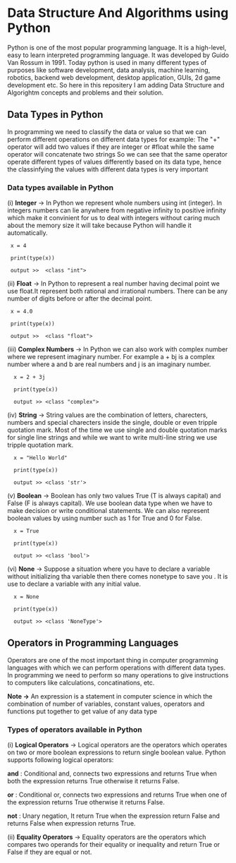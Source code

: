 # Data Structure And Algorithms using Python 

Python is one of the most popular programming language. It is a high-level, easy to learn interpreted programming language. It was developed by Guido Van Rossum in 1991. Today python is used in many different types of purposes like software development, data analysis, machine learning, robotics, backend web development, desktop application, GUIs, 2d game development etc. So here in this repositery I am adding Data Structure and Algorightm concepts and problems and their solution.

## Data Types in Python

In programming we need to classify the data or value so that we can perform different operations on different data types 
for example: The "+" operator will add two values if they are integer or #float while the same operator will concatenate two strings 
So we can see that the same operator operate different types of values differently based on its data type, hence the classinfying the values with different data types is very important

### Data types available in Python 

(i)  **Integer**
  -> In Python we represent whole numbers using int (integer). In integers numbers can lie anywhere from negative infinity to positive infinity which make it                convinient for us to deal with integers without caring much about the memory size it will take because Python will handle it automatically.
     
     x = 4
     
     print(type(x))
     
     output >>  <class "int">
  
  
  
(ii)  **Float**
  -> In Python to represent a real number having decimal point we use float.It represent both rational and irrational numbers. There can be any number of digits before        or after the decimal point.
     
     x = 4.0
     
     print(type(x))
     
     output >>  <class "float">



(iii)  **Complex Numbers**
   -> In Python we can also work with complex number where we represent imaginary number. For example a + bj is a complex number where a and b are real numbers and j         is an imaginary number.
      
      x = 2 + 3j
      
      print(type(x))
      
      output >> <class "complex">



(iv) **String**
   -> String values are the combination of letters, charecters, numbers and special charecters inside the single, double or even tripple quotation mark. Most of the 
      time we use single and double quotation marks for single line strings and while we want to write multi-line string we use tripple quotation mark.
      
      x = "Hello World"
      
      print(type(x))
      
      output >> <class 'str'>
 
 
 
(v)  **Boolean**
   -> Boolean has only two values True (T is always capital) and False (F is always capital). We use boolean data type when we have to make decision or write                 conditional statements. We can also represent boolean values by using number such as 1 for True and 0 for False.
      
      x = True
      
      print(type(x))
      
      output >> <class 'bool'>
 
 
 
(vi)  **None**
   -> Suppose a situation where you have to declare a variable without initializing tha variable then there comes nonetype to save you . It is use to declare a 
      variable with any initial value.
      
      x = None
      
      print(type(x))
      
      output >> <class 'NoneType'>


## Operators in Programming Languages

Operators are one of the most important thing in computer programming languages with which we can perform operations with different data types. In programming we need to perform so many operations to give instructions to computers like calculations, concatinations, etc. 


**Note ->**  An expression is a statement in computer science in which the combination of number of variables, constant values, operators and functions put together to
             get value of any data type 

### Types of operators available in Python 

(i) **Logical Operators** 
   -> Logical operators are the operators which operates on two or more boolean expressions to return single boolean value. Python supports following logical                 operators:
   
   **and** : Conditional and, connects two expressions and returns True when both the expression returns True otherwise it returns False.
   
   **or**  : Conditional or, connects two expressions and returns True when one of the expression returns True otherwise it returns False.
   
   **not** : Unary negation, It return True when the expression return False and returns False when expression returns True.
   
(ii)  **Equality Operators**
    -> Equality operators are the operators which compares two operands for their equality or inequality and return True or False if they are equal or not.
